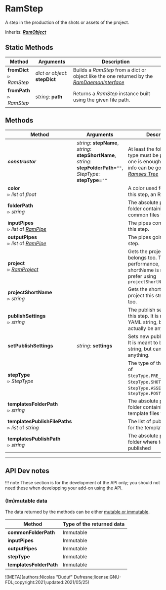 # RamStep

A step in the production of the shots or assets of the project.

Inherits: [***RamObject***](ram_object.md)

## Static Methods

| Method | Arguments | Description |
| --- | --- | --- |
| **fromDict**<br />▹ *RamStep* | *dict or object*: **stepDict** | Builds a *RamStep* from a dict or object like the one returned by the *[RamDaemonInterface](ram_daemon_interface.md)* |
| **fromPath**<br />▹ *RamStep* | *string*: **path**<br /> | Returns a *RamStep* instance built using the given file path. |

## Methods

| Method | Arguments | Description |
| --- | --- | --- |
| ***constructor*** | *string*: **stepName**,<br />*string*: **stepShortName**,<br />*string*: **stepFolderPath**=`""`,<br />*StepType*: **stepType**=`""` | At least the folder or the type must be provided, but one is enough as the other info can be gotten from the [*Ramses Tree*](../../components/files/tree.md) |
| **color**<br />▹ *list* of *float* | | A color used for displaying this step, an RGB list. |
| **folderPath**<br />▹ *string* | | The absolute path to the folder containing the common files for this step |
| **inputPipes**<br />▹ *list* of *[RamPipe](ram_pipe.md)* | | The pipes comming into this step. |
| **outputPipes**<br />▹ *list* of *[RamPipe](ram_pipe.md)* | | The pipes going out of this step. |
| **project**<br />▹ *[RamProject](ram_project.md)* | | Gets the project this step belongs too. To improve performance, if only the shortName is needed, prefer using `projectShortName()` |
| **projectShortName**<br />▹ *string* | | Gets the short name of the project this step belongs too. |
| **publishSettings**<br />▹ *string* | | The publish settings for this step. It is meant to be a YAML string, but can actually be anything. |
| **setPublishSettings** | *string*: **settings** | Sets new publish settings. It is meant to be a YAML string, but can actually be anything. |
| **stepType**<br />▹ *StepType* | | The type of this step, one of `StepType.PRE_PRODUCTION`, `StepType.SHOT_PRODUCTION`, `StepType.ASSET_PRODUCTION`, `StepType.POST_PRODUCTION`|
| **templatesFolderPath**<br />▹ *string* | | The absolute path to the folder containing the template files for this step |
| **templatesPublishFilePaths**<br />▹ *list* of *string* | | The list of published files for the templates |
| **templatesPublishPath**<br />▹ *string* | | The absolute path to the folder where templates are published |

____

## API Dev notes

!!! note
    These section is for the development of the API only; you should not need these when developping your add-on using the API.

### (Im)mutable data

The data returned by the methods can be either [mutable or immutable](implementation.md#accessing-the-data).

| Method | Type of the returned data |
| --- | --- |
| **commonFolderPath** | <i class="fa fa-lock"></i> Immutable |
| **inputPipes** | <i class="fa fa-lock"></i> Immutable |
| **outputPipes** | <i class="fa fa-lock"></i> Immutable |
| **stepType** | <i class="fa fa-lock"></i> Immutable |
| **templatesFolderPath** | <i class="fa fa-lock"></i> Immutable |

![META](authors:Nicolas "Duduf" Dufresne;license:GNU-FDL;copyright:2021;updated:2021/05/25)
